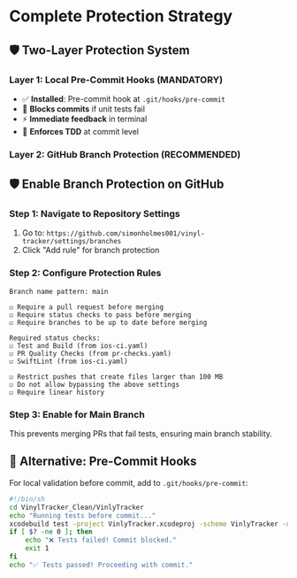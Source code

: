 # Complete Protection Strategy

## 🛡️ **Two-Layer Protection System**

### **Layer 1: Local Pre-Commit Hooks (MANDATORY)**
- ✅ **Installed**: Pre-commit hook at `.git/hooks/pre-commit`
- 🚫 **Blocks commits** if unit tests fail
- ⚡ **Immediate feedback** in terminal
- 🧪 **Enforces TDD** at commit level

### **Layer 2: GitHub Branch Protection (RECOMMENDED)**

## 🛡️ **Enable Branch Protection on GitHub**

### **Step 1: Navigate to Repository Settings**
1. Go to: `https://github.com/simonholmes001/vinyl-tracker/settings/branches`
2. Click "Add rule" for branch protection

### **Step 2: Configure Protection Rules**
```
Branch name pattern: main

☑️ Require a pull request before merging
☑️ Require status checks to pass before merging  
☑️ Require branches to be up to date before merging

Required status checks:
☑️ Test and Build (from ios-ci.yaml)
☑️ PR Quality Checks (from pr-checks.yaml)  
☑️ SwiftLint (from ios-ci.yaml)

☑️ Restrict pushes that create files larger than 100 MB
☑️ Do not allow bypassing the above settings
☑️ Require linear history
```

### **Step 3: Enable for Main Branch**
This prevents merging PRs that fail tests, ensuring main branch stability.

## 🔄 **Alternative: Pre-Commit Hooks**
For local validation before commit, add to `.git/hooks/pre-commit`:

```bash
#!/bin/sh
cd VinylTracker_Clean/VinlyTracker
echo "Running tests before commit..."
xcodebuild test -project VinlyTracker.xcodeproj -scheme VinlyTracker -destination 'platform=iOS Simulator,name=iPhone 15,OS=17.0' -quiet
if [ $? -ne 0 ]; then
    echo "❌ Tests failed! Commit blocked."
    exit 1
fi
echo "✅ Tests passed! Proceeding with commit."
```

